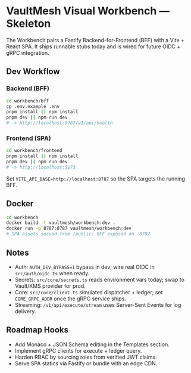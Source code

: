 # VaultMesh Visual Workbench — Skeleton

The Workbench pairs a Fastify Backend-for-Frontend (BFF) with a Vite + React SPA. It ships runnable stubs today and is wired for future OIDC + gRPC integration.

## Dev Workflow

### Backend (BFF)
```bash
cd workbench/bff
cp .env.example .env
pnpm install || npm install
pnpm dev || npm run dev
# -> http://localhost:8787/v1/api/health
```

### Frontend (SPA)
```bash
cd workbench/frontend
pnpm install || npm install
pnpm dev || npm run dev
# -> http://localhost:5173
```

Set `VITE_API_BASE=http://localhost:8787` so the SPA targets the running BFF.

## Docker
```bash
cd workbench
docker build -t vaultmesh/workbench:dev .
docker run -p 8787:8787 vaultmesh/workbench:dev
# SPA assets served from /public; BFF exposed on :8787
```

## Notes
- Auth: `AUTH_DEV_BYPASS=1` bypass in dev; wire real OIDC in `src/auth/oidc.ts` when ready.
- Secrets: `src/core/secrets.ts` reads environment vars today; swap to Vault/KMS provider for prod.
- Core: `src/core/client.ts` simulates dispatcher + ledger; set `CORE_GRPC_ADDR` once the gRPC service ships.
- Streaming: `/v1/api/execute/stream` uses Server-Sent Events for log delivery.

## Roadmap Hooks
- Add Monaco + JSON Schema editing in the Templates section.
- Implement gRPC clients for execute + ledger query.
- Harden RBAC by sourcing roles from verified JWT claims.
- Serve SPA statics via Fastify or bundle with an edge CDN.
